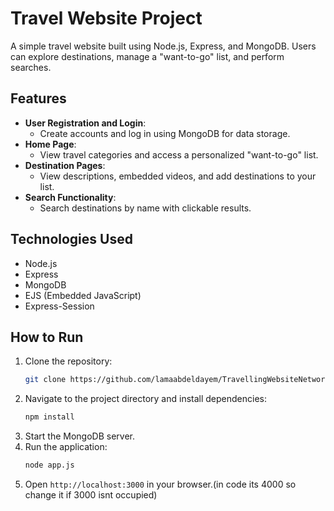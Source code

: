 # Travel Website Project

A simple travel website built using Node.js, Express, and MongoDB. Users can explore destinations, manage a "want-to-go" list, and perform searches.

## Features

- **User Registration and Login**: 
  - Create accounts and log in using MongoDB for data storage.
- **Home Page**:
  - View travel categories and access a personalized "want-to-go" list.
- **Destination Pages**:
  - View descriptions, embedded videos, and add destinations to your list.
- **Search Functionality**:
  - Search destinations by name with clickable results.

## Technologies Used

- Node.js
- Express
- MongoDB
- EJS (Embedded JavaScript)
- Express-Session

## How to Run

1. Clone the repository:
   ```bash
   git clone https://github.com/lamaabdeldayem/TravellingWebsiteNetworksProject
   ```
2. Navigate to the project directory and install dependencies:
   ```bash
   npm install
   ```
3. Start the MongoDB server.
4. Run the application:
   ```bash
   node app.js
   ```
5. Open `http://localhost:3000` in your browser.(in code its 4000 so change it if 3000 isnt occupied)

